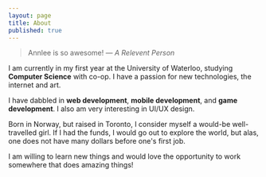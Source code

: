 ```yaml
---
layout: page
title: About
published: true
---
```


> Annlee is so awesome!
  <cite>&mdash; A Relevent Person</cite>
  
  I am currently in my first year at the University of Waterloo, studying **Computer Science** with co-op. I have a passion for new technologies, the internet and art. 
  
  I have dabbled in **web development**, **mobile development**, and **game development**. I also am very interesting in UI/UX design. 
  
  Born in Norway, but raised in Toronto, I consider myself a would-be well-travelled girl. If I had the funds, I would go out to explore the world, but alas, one does not have many dollars before one's first job. 
  
  I am willing to learn new things and would love the opportunity to work somewhere that does amazing things!